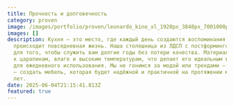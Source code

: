 ```yaml
---
title: Прочность и долговечность
category: proven
image: /images/portfolio/proven/leonardo_kino_xl_1920px_3840px_7001000px_jpg_png_a_0.jpg
images: []
description: Кухня — это место, где каждый день создаются воспоминания и
  происходит повседневная жизнь. Наша столешница из ЛДСП с постформингом создана
  для того, чтобы служить вам долгие годы без потери качества. Материал устойчив
  к царапинам, влаге и высоким температурам, что делает его идеальным выбором
  для ежедневного использования. Мы не гонимся за модой или трендами — наша цель
  — создать мебель, которая будет надёжной и практичной на протяжении многих
  лет.
date: 2025-06-04T21:15:41.813Z
featured: true
---
```

